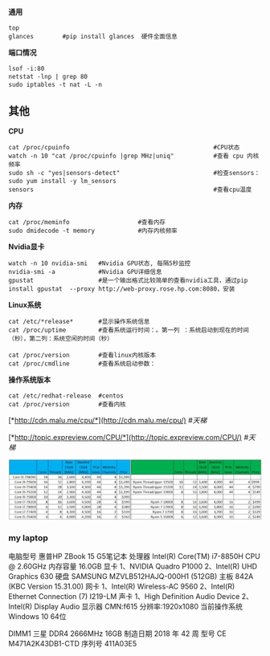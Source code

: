 **通用**

~~~shell
top
glances        #pip install glances  硬件全面信息
~~~

**端口情况**

```shell
lsof -i:80  
netstat -lnp | grep 80
sudo iptables -t nat -L -n
```

## **其他**

**CPU**

~~~shell
cat /proc/cpuinfo                                        #CPU状态
watch -n 10 "cat /proc/cpuinfo |grep MHz|uniq"           #查看 cpu 内核频率
sudo sh -c "yes|sensors-detect"                          #检查sensors：  sudo yum install -y lm_sensors      
sensors                                                  #查看cpu温度
~~~

**内存**

~~~shell
cat /proc/meminfo                   #查看内存
sudo dmidecode -t memory            #内存内核频率
~~~

**Nvidia显卡**

~~~shell
watch -n 10 nvidia-smi   #Nvidia GPU状态, 每隔5秒监控 
nvidia-smi -a            #Nvidia GPU详细信息
gpustat                  #是一个输出格式比较简单的查看nvidia工具，通过pip install gpustat  --proxy http://web-proxy.rose.hp.com:8080，安装
~~~

**Linux系统**

~~~shell
cat /etc/*release*       #显示操作系统信息
cat /proc/uptime         #查看系统运行时间：。第一列 ：系统启动到现在的时间（秒），第二列：系统空闲的时间（秒）

cat /proc/version        #查看linux内核版本
cat /proc/cmdline        #查看系统启动参数：
~~~

**操作系统版本**

~~~shell
cat /etc/redhat-release  #centos
cat /proc/version        #查看内核
~~~

[*http://cdn.malu.me/cpu/*](http://cdn.malu.me/cpu/)                  *#天梯*

[*http://topic.expreview.com/CPU/*](http://topic.expreview.com/CPU/)     *#天梯*

![img](images/untitle.jpe)

### my laptop

电脑型号		惠普HP ZBook 15 G5笔记本
处理器			Intel(R) Core(TM) i7-8850H CPU @ 2.60GHz
内存容量			16.0GB
显卡			1、NVIDIA Quadro P1000
			        2、Intel(R) UHD Graphics 630
硬盘			SAMSUNG MZVLB512HAJQ-000H1 (512GB)
主板			842A (KBC Version 15.31.00)
网卡			1、Intel(R) Wireless-AC 9560
			        2、Intel(R) Ethernet Connection (7) I219-LM
声卡			1、High Definition Audio Device
			        2、Intel(R) Display Audio
显示器			CMN:f615  分辨率:1920x1080 
当前操作系统			Windows 10 64位

DIMM1	三星 DDR4 2666MHz 16GB
制造日期	2018 年 42 周
型号	CE M471A2K43DB1-CTD
序列号	411A03E5
	